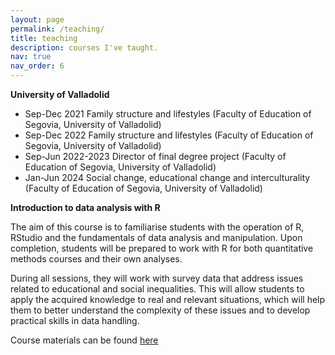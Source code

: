 ```yaml
---
layout: page
permalink: /teaching/
title: teaching
description: courses I've taught.
nav: true
nav_order: 6
---
```


**University of Valladolid**

- Sep-Dec 2021 Family structure and lifestyles (Faculty of Education of Segovia, University of Valladolid)
- Sep-Dec 2022 Family structure and lifestyles (Faculty of Education of Segovia, University of Valladolid)
- Sep-Jun 2022-2023 Director of final degree project (Faculty of Education of Segovia, University of Valladolid)
- Jan-Jun 2024 Social change, educational change and interculturality (Faculty of Education of Segovia, University of Valladolid)

**Introduction to data analysis with R**

The aim of this course is to familiarise students with the operation of R, RStudio and the fundamentals of data analysis and manipulation. Upon completion, students will be prepared to work with R for both quantitative methods courses and their own analyses. 

During all sessions, they will work with survey data that address issues related to educational and social inequalities. This will allow students to apply the acquired knowledge to real and relevant situations, which will help them to better understand the complexity of these issues and to develop practical skills in data handling.

Course materials can be found [here](https://github.com/manuelmejiasleiva/introduccion-analisis-datos-R)